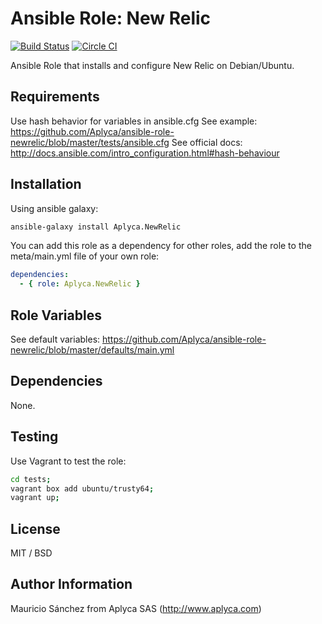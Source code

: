 # Ansible Role: New Relic

[![Build Status](https://travis-ci.org/Aplyca/ansible-role-newrelic.svg?branch=master)](https://travis-ci.org/Aplyca/ansible-role-newrelic)
[![Circle CI](https://circleci.com/gh/Aplyca/ansible-role-newrelic.png?style=badge)](https://circleci.com/gh/Aplyca/ansible-role-newrelic)

Ansible Role that installs and configure New Relic on Debian/Ubuntu.

## Requirements

Use hash behavior for variables in ansible.cfg
See example: https://github.com/Aplyca/ansible-role-newrelic/blob/master/tests/ansible.cfg
See official docs: http://docs.ansible.com/intro_configuration.html#hash-behaviour

## Installation

Using ansible galaxy:
```bash
ansible-galaxy install Aplyca.NewRelic
```
You can add this role as a dependency for other roles, add the role to the meta/main.yml file of your own role:
```yaml
dependencies:
  - { role: Aplyca.NewRelic }
```

## Role Variables

See default variables: https://github.com/Aplyca/ansible-role-newrelic/blob/master/defaults/main.yml

## Dependencies

None.

## Testing

Use Vagrant to test the role:

```bash
cd tests;
vagrant box add ubuntu/trusty64;
vagrant up;
```

## License

MIT / BSD

## Author Information

Mauricio Sánchez from Aplyca SAS (http://www.aplyca.com)